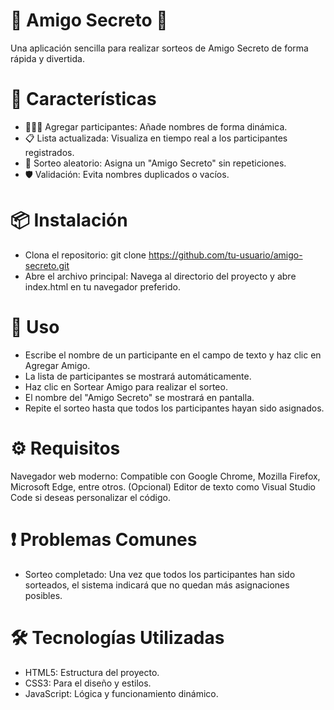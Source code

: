 # 🎉 Amigo Secreto 🎁

Una aplicación sencilla para realizar sorteos de Amigo Secreto de forma rápida y divertida.

# 🚀 Características
 * 🧑‍🤝‍🧑 Agregar participantes: Añade nombres de forma dinámica.
 * 📋 Lista actualizada: Visualiza en tiempo real a los participantes registrados.
 * 🎲 Sorteo aleatorio: Asigna un "Amigo Secreto" sin repeticiones.
 * 🛡️ Validación: Evita nombres duplicados o vacíos.
 
 # 📦 Instalación

 * Clona el repositorio:
      git clone https://github.com/tu-usuario/amigo-secreto.git
* Abre el archivo principal:
      Navega al directorio del proyecto y abre index.html en tu navegador preferido.

# 📝 Uso
 * Escribe el nombre de un participante en el campo de texto y haz clic en Agregar Amigo.
 * La lista de participantes se mostrará automáticamente.
 * Haz clic en Sortear Amigo para realizar el sorteo.
 * El nombre del "Amigo Secreto" se mostrará en pantalla.
 * Repite el sorteo hasta que todos los participantes hayan sido asignados.

# ⚙️ Requisitos
Navegador web moderno:
Compatible con Google Chrome, Mozilla Firefox, Microsoft Edge, entre otros.
(Opcional) Editor de texto como Visual Studio Code si deseas personalizar el código.

# ❗ Problemas Comunes

 * Sorteo completado:
    Una vez que todos los participantes han sido sorteados, el sistema indicará que no quedan más asignaciones posibles.

# 🛠️ Tecnologías Utilizadas
 * HTML5: Estructura del proyecto.
 * CSS3: Para el diseño y estilos.
 * JavaScript: Lógica y funcionamiento dinámico.
